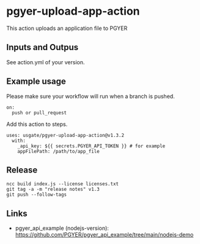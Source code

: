 # pgyer-upload-app-action

This action uploads an application file to PGYER

## Inputs and Outpus

See action.yml of your version.

## Example usage

Please make sure your workflow will run when a branch is pushed.

    on:
      push or pull_request

Add this action to steps.

    uses: usgate/pgyer-upload-app-action@v1.3.2
      with:
        _api_key: ${{ secrets.PGYER_API_TOKEN }} # for example
        appFilePath: /path/to/app_file
        
## Release        

    ncc build index.js --license licenses.txt
    git tag -a -m "release notes" v1.3
    git push --follow-tags


## Links

 - pgyer_api_example (nodejs-version): https://github.com/PGYER/pgyer_api_example/tree/main/nodejs-demo
